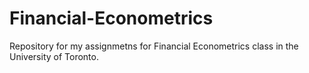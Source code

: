 # Financial-Econometrics

Repository for my assignmetns for Financial Econometrics class in the University of Toronto.
